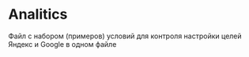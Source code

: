 # Analitics
Файл с набором (примеров) условий для контроля настройки целей Яндекс и Google в одном файле
